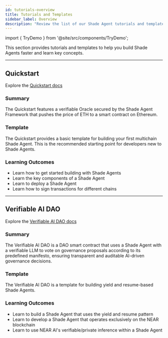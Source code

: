 ```yaml
---
id: tutorials-overview
title: Tutorials and Templates
sidebar_label: Overview
description: "Review the list of our Shade Agent tutorials and templates."
---
```


import { TryDemo } from '@site/src/components/TryDemo';

This section provides tutorials and templates to help you build Shade Agents faster and learn key concepts.

---

## Quickstart 

Explore the [Quickstart docs](../getting-started/quickstart/deploying.md)

<TryDemo 
  url="https://shade-agent-template-woad.vercel.app/" 
  text="Try the live demo"
/>

### Summary

The Quickstart features a verifiable Oracle secured by the Shade Agent Framework that pushes the price of ETH to a smart contract on Ethereum.

### Template 

The Quickstart provides a basic template for building your first multichain Shade Agent. This is the recommended starting point for developers new to Shade Agents. 

### Learning Outcomes

- Learn how to get started building with Shade Agents
- Learn the key components of a Shade Agent
- Learn to deploy a Shade Agent
- Learn how to sign transactions for different chains

---

## Verifiable AI DAO

Explore the [Verifiable AI DAO docs](./ai-dao/overview.md)

<TryDemo 
  url="https://verifiable-ai-dao.vercel.app/" 
  text="Try the live demo"
/>

### Summary

The Verifiable AI DAO is a DAO smart contract that uses a Shade Agent with a verifiable LLM to vote on governance proposals according to its predefined manifesto, ensuring transparent and auditable AI-driven governance decisions.

### Template 

The Verifiable AI DAO is a template for building yield and resume-based Shade Agents.

### Learning Outcomes

- Learn to build a Shade Agent that uses the yield and resume pattern
- Learn to develop a Shade Agent that operates exclusively on the NEAR blockchain
- Learn to use NEAR AI's verifiable/private inference within a Shade Agent